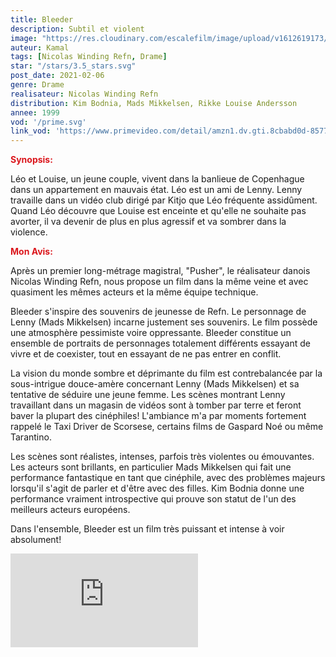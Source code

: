 ```yaml
---
title: Bleeder
description: Subtil et violent
image: "https://res.cloudinary.com/escalefilm/image/upload/v1612619173/BLEEDER_plgmgv.jpg"
auteur: Kamal
tags: [Nicolas Winding Refn, Drame]
star: "/stars/3.5_stars.svg"
post_date: 2021-02-06
genre: Drame
realisateur: Nicolas Winding Refn
distribution: Kim Bodnia, Mads Mikkelsen, Rikke Louise Andersson
annee: 1999
vod: '/prime.svg'
link_vod: 'https://www.primevideo.com/detail/amzn1.dv.gti.8cbabd0d-8577-1c57-ffde-701088bbe540?tag=alloprime-21'
---
```

<span style="color:#db161c">**Synopsis:**</span>

Léo et Louise, un jeune couple, vivent dans la banlieue de Copenhague dans un appartement en mauvais état. Léo est un ami de Lenny. Lenny travaille dans un vidéo club dirigé par Kitjo que Léo fréquente assidûment. Quand Léo découvre que Louise est enceinte et qu'elle ne souhaite pas avorter, il va devenir de plus en plus agressif et va sombrer dans la violence.

<span style="color:#db161c">**Mon Avis:**</span>

Après un premier long-métrage magistral, "Pusher", le réalisateur danois Nicolas Winding Refn, nous propose un film dans la même veine et avec quasiment les mêmes acteurs et la même équipe technique.

Bleeder s'inspire des souvenirs de jeunesse de Refn. Le personnage de Lenny (Mads Mikkelsen) incarne justement ses souvenirs. Le film possède une atmosphère pessimiste voire oppressante. Bleeder constitue un ensemble de portraits de personnages totalement différents essayant de vivre et de coexister, tout en essayant de ne pas entrer en conflit.

La vision du monde sombre et déprimante du film est contrebalancée par la sous-intrigue douce-amère concernant Lenny (Mads Mikkelsen) et sa tentative de séduire une jeune femme. Les scènes montrant Lenny travaillant dans un magasin de vidéos sont à tomber par terre et feront baver la plupart des cinéphiles! L'ambiance m'a par moments fortement rappelé le Taxi Driver de Scorsese, certains films de Gaspard Noé ou même Tarantino.

Les scènes sont réalistes, intenses, parfois très violentes ou émouvantes. Les acteurs sont brillants, en particulier Mads Mikkelsen qui fait une performance fantastique en tant que cinéphile, avec des problèmes majeurs lorsqu'il s'agit de parler et d'être avec des filles. Kim Bodnia donne une performance vraiment introspective qui prouve son statut de l'un des meilleurs acteurs européens.

Dans l'ensemble, Bleeder est un film très puissant et intense à voir absolument!

<div>
    <iframe src="https://www.youtube.com/embed/QG5FCGHpNHQ" frameborder="0" allow="accelerometer; autoplay; clipboard-write; encrypted-media; gyroscope; picture-in-picture" allowfullscreen></iframe>
</div>
